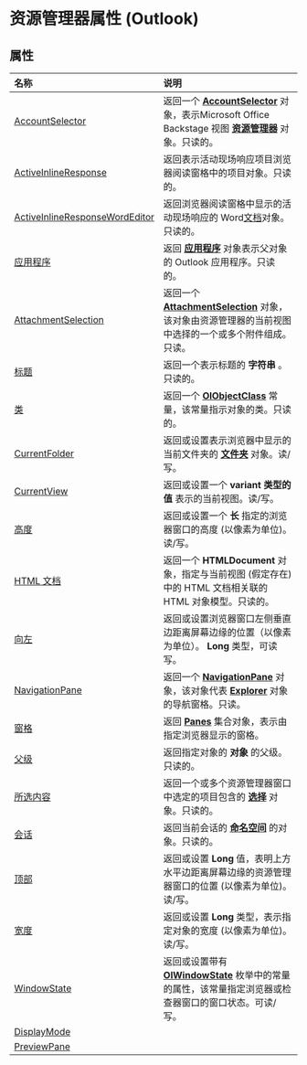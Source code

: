 
# 资源管理器属性 (Outlook)

## 属性



|**名称**|**说明**|
|:-----|:-----|
|[AccountSelector](5d383684-a88e-8266-522b-7762895e69d3.md)|返回一个 **[AccountSelector](846f176e-5680-a214-7624-75f3a524c989.md)** 对象，表示Microsoft Office Backstage 视图 **[资源管理器](026591e5-049f-503a-4166-34e6dbc225fb.md)** 对象。只读的。|
|[ActiveInlineResponse](fc38314d-7cff-44f4-9151-6129f918a721.md)|返回表示活动现场响应项目浏览器阅读窗格中的项目对象。只读的。|
|[ActiveInlineResponseWordEditor](b9058694-ab8f-4962-ab7d-afac1704dd29.md)|返回浏览器阅读窗格中显示的活动现场响应的 Word[文档](8d83487a-2345-a036-a916-971c9db5b7fb.md)对象。只读的。|
|[应用程序](d3318c7b-55c4-7797-7abf-c2c71911fb01.md)|返回 **[应用程序](797003e7-ecd1-eccb-eaaf-32d6ddde8348.md)** 对象表示父对象的 Outlook 应用程序。只读的。|
|[AttachmentSelection](d516b972-5eb0-7a76-d4b6-000e26d523aa.md)|返回一个  **[AttachmentSelection](398cf106-a904-9048-e627-e47aaadf1105.md)** 对象，该对象由资源管理器的当前视图中选择的一个或多个附件组成。只读。|
|[标题](69f20794-7b31-4999-3c2f-525f1a15f7f6.md)|返回一个表示标题的 **字符串** 。只读的。|
|[类](12873732-cb5f-e6ca-1328-05cf908038e5.md)|返回一个 **[OlObjectClass](33d724b3-df3c-2a7f-a80f-93b66d96f588.md)** 常量，该常量指示对象的类。只读的。|
|[CurrentFolder](75e7f120-28df-0c3b-ec05-bd880621141b.md)|返回或设置表示浏览器中显示的当前文件夹的 **[文件夹](3cf6cda8-6d70-666e-2643-9d9c5b9cacfc.md)** 对象。读/写。|
|[CurrentView](177e6387-9ccb-cb71-bbe5-332c25485848.md)|返回或设置一个 **variant 类型的值** 表示的当前视图。读/写。|
|[高度](bce6fc29-c52b-13da-d68b-4b45b694e880.md)|返回或设置一个 **长** 指定的浏览器窗口的高度 (以像素为单位)。读/写。|
|[HTML 文档](dd9ff575-37f5-1b64-5ebf-f17998586d28.md)|返回一个 **HTMLDocument** 对象，指定与当前视图 (假定存在) 中的 HTML 文档相关联的 HTML 对象模型。只读的。|
|[向左](83691416-276b-a77f-4a20-9fc2443571e0.md)|返回或设置浏览器窗口左侧垂直边距离屏幕边缘的位置（以像素为单位）。 **Long** 类型，可读写。|
|[NavigationPane](9ff92a76-d1cd-e338-2f45-e3e5c79c136e.md)|返回一个  **[NavigationPane](b6538c72-6115-99fc-c926-e0532a747823.md)** 对象，该对象代表 **[Explorer](026591e5-049f-503a-4166-34e6dbc225fb.md)** 对象的导航窗格。只读。|
|[窗格](b7ec51bd-c8e0-f31e-1f15-42a7514cb433.md)|返回 **[Panes](657d1adf-41e0-858f-c734-e435153ae9ad.md)** 集合对象，表示由指定浏览器显示的窗格。|
|[父级](32fc387d-a3f2-05b4-ffaf-f93c50f51406.md)|返回指定对象的 **对象** 的父级。只读的。|
|[所选内容](11002043-9dab-a5ad-b36e-52ddb04c1859.md)|返回一个或多个资源管理器窗口中选定的项目包含的 **[选择](0b06a3ce-0445-db8f-e6e8-bb7bd469c50f.md)** 对象。只读的。|
|[会话](47752d87-6ef5-4838-4c08-0325c0b613f7.md)|返回当前会话的 **[命名空间](f0dcaa19-07f5-5d42-a3bf-2e42b7885644.md)** 的对象。只读的。|
|[顶部](f3afa2a5-e532-072d-1be0-4600c4848031.md)|返回或设置 **Long** 值，表明上方水平边距离屏幕边缘的资源管理器窗口的位置 (以像素为单位)。读/写。|
|[宽度](7e5caaf7-c572-d74a-1019-e9fc2cf78d84.md)|返回或设置 **Long** 类型，表示指定对象的宽度 (以像素为单位)。读/写。|
|[WindowState](787b6339-eb92-3ab6-df9f-82f6122facc5.md)|返回或设置带有  **[OlWindowState](cc9860c4-9de6-4dd3-05e5-5b87e6b4bd88.md)** 枚举中的常量的属性，该常量指定浏览器或检查器窗口的窗口状态。可读/写。|
|[DisplayMode](8e6bcc0d-5a37-2c8f-d059-28706b638dee.md)||
|[PreviewPane](5f3edb49-b9f6-db03-8f83-3fe27f0aaf08.md)||
